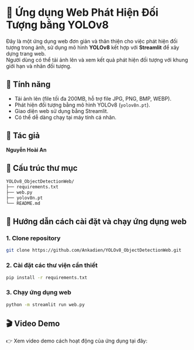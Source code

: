 # 🧠 Ứng dụng Web Phát Hiện Đối Tượng bằng YOLOv8

Đây là một ứng dụng web đơn giản và thân thiện cho việc phát hiện đối tượng trong ảnh, sử dụng mô hình **YOLOv8** kết hợp với **Streamlit** để xây dựng trang web.  
Người dùng có thể tải ảnh lên và xem kết quả phát hiện đối tượng với khung giới hạn và nhãn đối tượng.



## 🌟 Tính năng

- Tải ảnh lên (file tối đa 200MB, hỗ trợ file JPG, PNG, BMP, WEBP).
- Phát hiện đối tượng bằng mô hình YOLOv8 (`yolov8n.pt`).
- Giao diện web sử dụng bằng Streamlit.
- Có thể dễ dàng chạy tại máy tính cá nhân.



## 👤 Tác giả

**Nguyễn Hoài An**



## 📁 Cấu trúc thư mục
```bash
YOLOv8_ObjectDetectionWeb/
├── requirements.txt 
├── web.py 
├── yolov8n.pt 
└── README.md
```


## 🚀 Hướng dẫn cách cài đặt và chạy ứng dụng web

### 1. Clone repository
```bash
git clone https://github.com/Ankadien/YOLOv8_ObjectDetectionWeb.git
```

### 2. Cài đặt các thư viện cần thiết
```bash
pip install -r requirements.txt
```

### 3. Chạy ứng dụng web
```bash
python -m streamlit run web.py
```


## 🎬 Video Demo
👉 Xem video demo cách hoạt động của ứng dụng tại đây:

